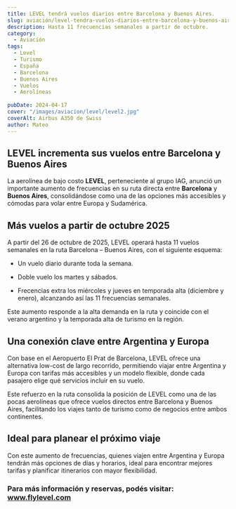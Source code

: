 ```yaml
---
title: LEVEL tendrá vuelos diarios entre Barcelona y Buenos Aires.
slug: aviación/level-tendra-vuelos-diarios-entre-barcelona-y-buenos-aires
description: Hasta 11 frecuencias semanales a partir de octubre.
category:
  - Aviación
tags:
  - Level 
  - Turismo
  - España
  - Barcelona
  - Buenos Aires
  - Vuelos
  - Aerolíneas
  
pubDate: 2024-04-17
cover: "/images/aviacion/level/level2.jpg"
coverAlt: Airbus A350 de Swiss
author: Mateo
---
```


## LEVEL incrementa sus vuelos entre Barcelona y Buenos Aires
La aerolínea de bajo costo **LEVEL**, perteneciente al grupo IAG, anunció un importante aumento de frecuencias en su ruta directa entre **Barcelona** y **Buenos Aires**, consolidándose como una de las opciones más accesibles y cómodas para volar entre Europa y Sudamérica.
<img src="/images/aviacion/level/level.jpg" alt="">

## Más vuelos a partir de octubre 2025
A partir del 26 de octubre de 2025, LEVEL operará hasta 11 vuelos semanales en la ruta Barcelona – Buenos Aires, con el siguiente esquema:

- Un vuelo diario durante toda la semana.

- Doble vuelo los martes y sábados.

- Frecencias extra los miércoles y jueves en temporada alta (diciembre y enero), alcanzando así las 11 frecuencias semanales.

Este aumento responde a la alta demanda en la ruta y coincide con el verano argentino y la temporada alta de turismo en la región.

## Una conexión clave entre Argentina y Europa
Con base en el Aeropuerto El Prat de Barcelona, LEVEL ofrece una alternativa low-cost de largo recorrido, permitiendo viajar entre Argentina y Europa con tarifas más accesibles y un modelo flexible, donde cada pasajero elige qué servicios incluir en su vuelo.
<img src="/images/aviacion/level/level3.jpg" alt="">

Este refuerzo en la ruta consolida la posición de LEVEL como una de las pocas aerolíneas que ofrece vuelos directos entre Barcelona y Buenos Aires, facilitando los viajes tanto de turismo como de negocios entre ambos continentes.

## Ideal para planear el próximo viaje
Con este aumento de frecuencias, quienes viajen entre Argentina y Europa tendrán más opciones de días y horarios, ideal para encontrar mejores tarifas y planificar itinerarios con mayor flexibilidad.

### Para más información y reservas, podés visitar: www.flylevel.com
